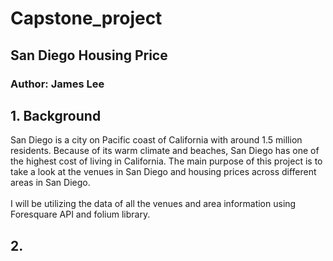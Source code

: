 # Capstone_project
## San Diego Housing Price
### Author: James Lee

## 1. Background

San Diego is a city on Pacific coast of California with around 1.5  million residents. Because of its warm climate and beaches, San Diego has one of the highest cost of living in California. The main purpose of this project is to take a look at the venues in San Diego and  housing prices across different areas in San Diego. 
</br> </br>
I will be utilizing the data of all the venues and area information using Foresquare API and folium library.

## 2. 
